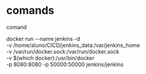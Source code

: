 # comands
comand

docker run --name jenkins -d \
    -v /home/aluno/CICD/jenkins_data:/var/jenkins_home \
    -v /var/run/docker.sock:/var/run/docker.sock \
    -v $(which docker):/usr/bin/docker \
    -p 8080:8080 -p 50000:50000 jenkins/jenkins
